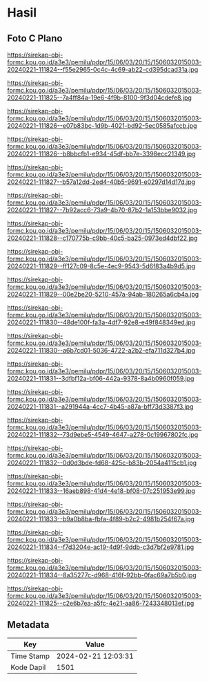 # Hasil

## Foto C Plano

https://sirekap-obj-formc.kpu.go.id/a3e3/pemilu/pdpr/15/06/03/20/15/1506032015003-20240221-111824--f55e2965-0c4c-4c69-ab22-cd395dcad31a.jpg

https://sirekap-obj-formc.kpu.go.id/a3e3/pemilu/pdpr/15/06/03/20/15/1506032015003-20240221-111825--7a4ff84a-19e6-4f9b-8100-9f3d04cdefe8.jpg

https://sirekap-obj-formc.kpu.go.id/a3e3/pemilu/pdpr/15/06/03/20/15/1506032015003-20240221-111826--e07b83bc-1d9b-4021-bd92-5ec0585afccb.jpg

https://sirekap-obj-formc.kpu.go.id/a3e3/pemilu/pdpr/15/06/03/20/15/1506032015003-20240221-111826--b8bbcfb1-e934-45df-bb7e-3398ecc21349.jpg

https://sirekap-obj-formc.kpu.go.id/a3e3/pemilu/pdpr/15/06/03/20/15/1506032015003-20240221-111827--b57a12dd-2ed4-40b5-9691-e0297d14d17d.jpg

https://sirekap-obj-formc.kpu.go.id/a3e3/pemilu/pdpr/15/06/03/20/15/1506032015003-20240221-111827--7b92acc6-73a9-4b70-87b2-1a153bbe9032.jpg

https://sirekap-obj-formc.kpu.go.id/a3e3/pemilu/pdpr/15/06/03/20/15/1506032015003-20240221-111828--c170775b-c9bb-40c5-ba25-0973ed4dbf22.jpg

https://sirekap-obj-formc.kpu.go.id/a3e3/pemilu/pdpr/15/06/03/20/15/1506032015003-20240221-111829--ff127c09-8c5e-4ec9-9543-5d6f83a4b9d5.jpg

https://sirekap-obj-formc.kpu.go.id/a3e3/pemilu/pdpr/15/06/03/20/15/1506032015003-20240221-111829--00e2be20-5210-457a-94ab-180265a6cb4a.jpg

https://sirekap-obj-formc.kpu.go.id/a3e3/pemilu/pdpr/15/06/03/20/15/1506032015003-20240221-111830--48de100f-fa3a-4df7-92e8-e49f848349ed.jpg

https://sirekap-obj-formc.kpu.go.id/a3e3/pemilu/pdpr/15/06/03/20/15/1506032015003-20240221-111830--a6b7cd01-5036-4722-a2b2-efa711d327b4.jpg

https://sirekap-obj-formc.kpu.go.id/a3e3/pemilu/pdpr/15/06/03/20/15/1506032015003-20240221-111831--3dfbf12a-bf06-442a-9378-8a4b0960f059.jpg

https://sirekap-obj-formc.kpu.go.id/a3e3/pemilu/pdpr/15/06/03/20/15/1506032015003-20240221-111831--a291944a-4cc7-4b45-a87a-bff73d3387f3.jpg

https://sirekap-obj-formc.kpu.go.id/a3e3/pemilu/pdpr/15/06/03/20/15/1506032015003-20240221-111832--73d9ebe5-4549-4647-a278-0c19967802fc.jpg

https://sirekap-obj-formc.kpu.go.id/a3e3/pemilu/pdpr/15/06/03/20/15/1506032015003-20240221-111832--0d0d3bde-fd68-425c-b83b-2054a4115cb1.jpg

https://sirekap-obj-formc.kpu.go.id/a3e3/pemilu/pdpr/15/06/03/20/15/1506032015003-20240221-111833--16aeb898-41d4-4e18-bf08-07c251953e99.jpg

https://sirekap-obj-formc.kpu.go.id/a3e3/pemilu/pdpr/15/06/03/20/15/1506032015003-20240221-111833--b9a0b8ba-fbfa-4f89-b2c2-4981b254f67a.jpg

https://sirekap-obj-formc.kpu.go.id/a3e3/pemilu/pdpr/15/06/03/20/15/1506032015003-20240221-111834--f7d3204e-ac19-4d9f-9ddb-c3d7bf2e9781.jpg

https://sirekap-obj-formc.kpu.go.id/a3e3/pemilu/pdpr/15/06/03/20/15/1506032015003-20240221-111834--8a35277c-d968-416f-92bb-0fac69a7b5b0.jpg

https://sirekap-obj-formc.kpu.go.id/a3e3/pemilu/pdpr/15/06/03/20/15/1506032015003-20240221-111825--c2e6b7ea-a5fc-4e21-aa86-7243348013ef.jpg


## Metadata

| Key        | Value               |
| ---------- | ------------------- |
| Time Stamp | 2024-02-21 12:03:31 |
| Kode Dapil | 1501                |



